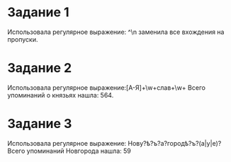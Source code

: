 # Задание 1
Использовала регулярное выражение: ^\n заменила все вхождения на пропуски.



# Задание 2
Использовала регулярное выражение:[А-Я]+\w+слав+\w+ Всего упоминаний о князьях нашла: 564.

# Задание 3
Использовала регулярное выражение: Нову?ѣ?ъ?а?городѣ?ъ?(а|у|е)? Всего упоминаний Новгорода нашла: 59
